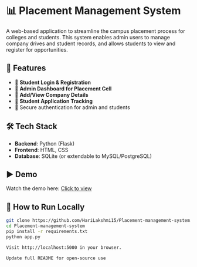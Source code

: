 # 📊 Placement Management System

A web-based application to streamline the campus placement process for colleges and students. This system enables admin users to manage company drives and student records, and allows students to view and register for opportunities.


## 🎯 Features

- 👤 **Student Login & Registration**
- 🏢 **Admin Dashboard for Placement Cell**
- 📝 **Add/View Company Details**
- 📄 **Student Application Tracking**
- 🔐 Secure authentication for admin and students


## 🛠️ Tech Stack

- **Backend**: Python (Flask)
- **Frontend**: HTML, CSS
- **Database**: SQLite (or extendable to MySQL/PostgreSQL)


## ▶️ Demo

Watch the demo here: [Click to view](https://drive.google.com/file/d/18DaxC19SmUd5tZ9O0Tv--3HU1oCX0rtJ/view?usp=drive_link)


## 🚀 How to Run Locally

```bash
git clone https://github.com/HariLakshmi15/Placement-management-system.git
cd Placement-management-system
pip install -r requirements.txt
python app.py

Visit http://localhost:5000 in your browser.

Update full README for open-source use
